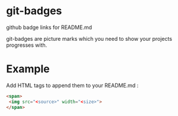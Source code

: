 # git-badges
github badge links for README.md

git-badges are picture marks which you need to show your projects progresses with.

# Example

Add HTML tags to append them to your README.md :

 ```html
<span>
  <img src="<source>" width="<size>">
</span>
```
